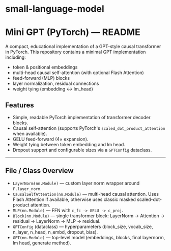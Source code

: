 # small-language-model

# Mini GPT (PyTorch) — README

A compact, educational implementation of a GPT-style causal transformer in PyTorch.
This repository contains a minimal GPT implementation including:
- token & positional embeddings
- multi-head causal self-attention (with optional Flash Attention)
- feed-forward (MLP) blocks
- layer normalization, residual connections
- weight tying (embedding <-> lm_head)

## Features

- Simple, readable PyTorch implementation of transformer decoder blocks.
- Causal self-attention (supports PyTorch's `scaled_dot_product_attention` when available).
- GELU feed-forward (4× expansion).
- Weight tying between token embedding and lm head.
- Dropout support and configurable sizes via a `GPTConfig` dataclass.

---

## File / Class Overview

- `LayerNorm(nn.Module)` — custom layer norm wrapper around `F.layer_norm`.
- `CausalSelfAttention(nn.Module)` — multi-head causal attention. Uses Flash Attention if available, otherwise uses classic masked scaled-dot-product attention.
- `MLP(nn.Module)` — FFN with `c_fc -> GELU -> c_proj`.
- `Block(nn.Module)` — single transformer block: LayerNorm -> Attention -> residual -> LayerNorm -> MLP -> residual.
- `GPTConfig` (dataclass) — hyperparameters (block_size, vocab_size, n_layer, n_head, n_embd, dropout, bias).
- `GPT(nn.Module)` — top-level model (embeddings, blocks, final layernorm, lm head, generate method).

